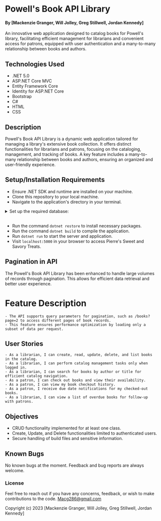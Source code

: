 # Powell's Book API Library

#### By **[Mackenzie Granger, Will Jolley, Greg Stillwell, Jordan Kennedy]**

An innovative web application designed to catalog books for Powell's library, facilitating efficient management for librarians and convenient access for patrons, equipped with user authentication and a many-to-many relationship between books and authors.

## Technologies Used

- .NET 5.0
- ASP.NET Core MVC
- Entity Framework Core
- Identity for ASP.NET Core
- Bootstrap
- C#
- HTML
- CSS

## Description

Powell's Book API Library is a dynamic web application tailored for managing a library's extensive book collection. It offers distinct functionalities for librarians and patrons, focusing on the cataloging, management, and tracking of books. A key feature includes a many-to-many relationship between books and authors, ensuring an organized and user-friendly experience.

## Setup/Installation Requirements

- Ensure .NET SDK and runtime are installed on your machine.
- Clone this repository to your local machine.
- Navigate to the application's directory in your terminal.

<details>
<summary>Set up the required database:</summary>

1. Create an `appsettings.json` file in the application's root directory with the following content (adjust the connection string as needed based on your SQL setup):

```json
{
  "ConnectionStrings": {
    "DefaultConnection": "Server=localhost;Port=3306;database=treatdb;uid=YOUR_USERNAME;pwd=YOUR_PASSWORD;"
  }
}

```

2. Replace YOUR_USERNAME and YOUR_PASSWORD with your SQL server's username and password.
</details>
<br>

- Run the command ```dotnet restore``` to install necessary packages.
- Run the command ```dotnet build``` to compile the application.
- Run ```dotnet run``` to start the server and application.
- Visit ```localhost:5000``` in your browser to access Pierre's Sweet and Savory Treats.

## Pagination in API
The Powell's Book API Library has been enhanced to handle large volumes of records through pagination. This allows for efficient data retrieval and better user experience.

# Feature Description

    - The API supports query parameters for pagination, such as /books?page=2 to access different pages of book records.
    - This feature ensures performance optimization by loading only a subset of data per request.

## User Stories

    - As a librarian, I can create, read, update, delete, and list books in the catalog.
    - As a librarian, I can perform catalog management tasks only when logged in.
    - As a librarian, I can search for books by author or title for efficient catalog navigation.
    - As a patron, I can check out books and view their availability.
    - As a patron, I can view my book checkout history.
    - As a patron, I receive due date notifications for my checked-out books.
    - As a librarian, I can view a list of overdue books for follow-up with patrons.

## Objectives

  - CRUD functionality implemented for at least one class.
  - Create, Update, and Delete functionalities limited to authenticated users.
  - Secure handling of build files and sensitive information.

## Known Bugs

No known bugs at the moment.
Feedback and bug reports are always welcome.

### License

Feel free to reach out if you have any concerns, feedback, or wish to make contributions to the code. Macg286@gmail.com

Copyright (c) 2023 [Mackenzie Granger, Will Jolley, Greg Stillwell, Jordan Kennedy]
